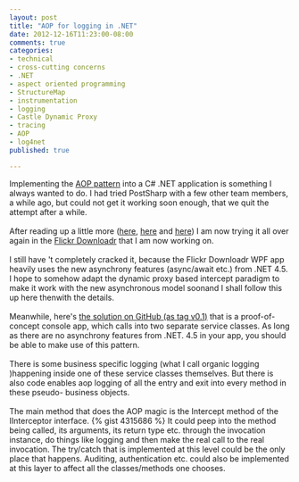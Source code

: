 ```yaml
---
layout: post
title: "AOP for logging in .NET"
date: 2012-12-16T11:23:00-08:00
comments: true
categories:
- technical
- cross-cutting concerns
- .NET
- aspect oriented programming
- StructureMap
- instrumentation
- logging
- Castle Dynamic Proxy
- tracing
- AOP
- log4net
published: true

---
```


<div class='post'>
Implementing the <a href="http://en.wikipedia.org/wiki/Aspect-oriented_programming">AOP pattern</a> into a C# .NET application is something I always wanted to do. I had tried PostSharp with a few other team members, a while ago, but could not get it working soon enough, that we quit the attempt after a while. <br/><br/>After reading up a little more (<a href="http://docs.castleproject.org/Default.aspx?Page=Introduction-to-AOP-With-Castle&amp;NS=Windsor&amp;AspxAutoDetectCookieSupport=1">here</a>, <a href="http://weblogs.asp.net/thangchung/archive/2011/01/25/aop-with-structuremap-container.aspx">here</a> and <a href="http://ayende.com/blog/3474/logging-the-aop-way">here</a>) I am now trying it all over again in the <a href="http://flickrdownloadr.com/" target="_blank">Flickr Downloadr</a> that I am now working on. <br/><br/>I still have 't completely cracked it, because the Flickr Downloadr WPF app heavily uses the new asynchrony features (async/await etc.) from .NET 4.5. I hope to somehow adapt the dynamic proxy based intercept paradigm to make it work with the new asynchronous model soonand I shall follow this up here thenwith the details. <br/><br/>Meanwhile, here's <a href="https://github.com/floydpink/LoggerPoc/tags">the solution on GitHub (as tag v0.1)</a> that is a proof-of-concept console app, which calls into two separate service classes. As long as there are no asynchrony features from .NET. 4.5 in your app, you should be able to make use of this pattern. <br/><br/>There is some business specific logging (what I call organic logging )happening inside one of these service classes themselves. But there is also code enables aop logging of all the entry and exit into every method in these pseudo- business objects.<br/><br/>The main method that does the AOP magic is the Intercept method of the IInterceptor interface.
{% gist 4315686 %}
It could peep into the method being called, its arguments, its return type etc. through the invocation instance, do things like logging and then make the real call to the real invocation. The try/catch that is implemented at this level could be the only place that happens. Auditing, authentication etc. could also be implemented at this layer to affect all the classes/methods one chooses.
</div>
